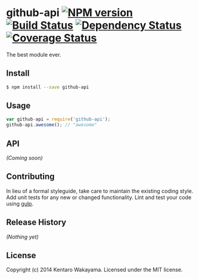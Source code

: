 # github-api [![NPM version][npm-image]][npm-url] [![Build Status][travis-image]][travis-url] [![Dependency Status][daviddm-url]][daviddm-image] [![Coverage Status][coveralls-image]][coveralls-url]

The best module ever.


## Install

```bash
$ npm install --save github-api
```


## Usage

```javascript
var github-api = require('github-api');
github-api.awesome(); // "awesome"
```

## API

_(Coming soon)_


## Contributing

In lieu of a formal styleguide, take care to maintain the existing coding style. Add unit tests for any new or changed functionality. Lint and test your code using [gulp](http://gulpjs.com/).


## Release History

_(Nothing yet)_


## License

Copyright (c) 2014 Kentaro Wakayama. Licensed under the MIT license.



[npm-url]: https://npmjs.org/package/github-api
[npm-image]: https://badge.fury.io/js/github-api.svg
[travis-url]: https://travis-ci.org/kwakayama/node-github-api
[travis-image]: https://travis-ci.org/kwakayama/node-github-api.svg?branch=master
[daviddm-url]: https://david-dm.org/kwakayama/node-github-api.svg?theme=shields.io
[daviddm-image]: https://david-dm.org/kwakayama/node-github-api
[coveralls-url]: https://coveralls.io/r/kwakayama/node-github-api
[coveralls-image]: https://coveralls.io/repos/kwakayama/node-github-api/badge.png
